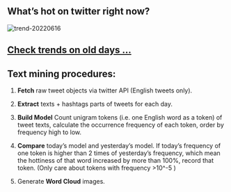 ## What’s hot on twitter right now?

![trend-20220616][wordcloud]

[wordcloud]: https://raw.githubusercontent.com/xdqc/tweet-trend-everyday/master/word-cloud/trend-20220616.png?token=AF5V4P7ADR6KQBZ4CEDTNIK6AXRMU "trend-20220616"

## [Check trends on old days ...](https://github.com/xdqc/tweet-trend-everyday/tree/master/word-cloud)

## Text mining procedures:

1. **Fetch** raw tweet objects via twitter API (English tweets only).

2. **Extract** texts + hashtags parts of tweets for each day.

3. **Build Model** Count unigram tokens (i.e. one English word as a token) of tweet texts, calculate the occurrence frequency of each token, order by frequency high to low.

4. **Compare** today’s model and yesterday’s model. If today’s frequency of one token is higher than 2 times of yesterday’s frequency, which mean the hottiness of that word increased by more than 100%, record that token. (Only care about tokens with frequency >10^-5 )

5. Generate **Word Cloud** images.
